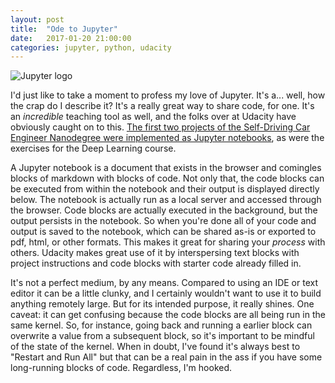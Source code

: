 ```yaml
---
layout: post
title:  "Ode to Jupyter"
date:   2017-01-20 21:00:00 
categories: jupyter, python, udacity
---
```


![Jupyter logo](https://avatars3.githubusercontent.com/u/7388996?v=3&s=200)

I'd just like to take a moment to profess my love of Jupyter. It's a... well, how the crap do I describe it? It's a really great way to share code, for one. It's an *incredible* teaching tool as well, and the folks over at Udacity have obviously caught on to this. [The first two projects of the Self-Driving Car Engineer Nanodegree were implemented as Jupyter notebooks](https://github.com/jeremy-shannon/CarND-LaneLines-P1/blob/master/P1.ipynb), as were the exercises for the Deep Learning course.

A Jupyter notebook is a document that exists in the browser and comingles blocks of markdown with blocks of code. Not only that, the code blocks can be executed from within the notebook and their output is displayed directly below. The notebook is actually run as a local server and accessed through the browser. Code blocks are actually executed in the background, but the output persists in the notebook. So when you're done all of your code and output is saved to the notebook, which can be shared as-is or exported to pdf, html, or other formats. This makes it great for sharing your *process* with others. Udacity makes great use of it by interspersing text blocks with project instructions and code blocks with starter code already filled in. 

It's not a perfect medium, by any means. Compared to using an IDE or text editor it can be a little clunky, and I certainly wouldn't want to use it to build anything remotely large. But for its intended purpose, it really shines. One caveat: it can get confusing because the code blocks are all being run in the same kernel. So, for instance, going back and running a earlier block can overwrite a value from a subsequent block, so it's important to be mindful of the state of the kernel. When in doubt, I've found it's always best to "Restart and Run All" but that can be a real pain in the ass if you have some long-running blocks of code. Regardless, I'm hooked.
